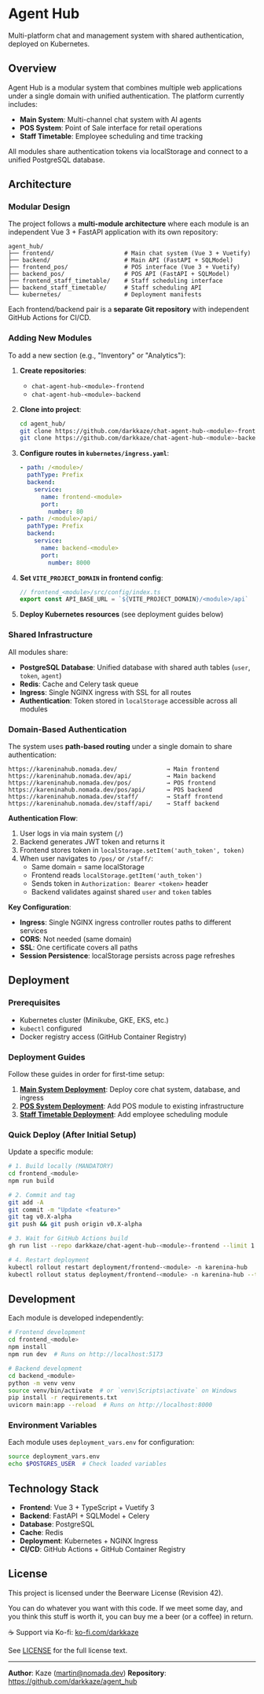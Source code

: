 # Agent Hub

Multi-platform chat and management system with shared authentication, deployed on Kubernetes.

## Overview

Agent Hub is a modular system that combines multiple web applications under a single domain with unified authentication. The platform currently includes:

- **Main System**: Multi-channel chat system with AI agents
- **POS System**: Point of Sale interface for retail operations
- **Staff Timetable**: Employee scheduling and time tracking

All modules share authentication tokens via localStorage and connect to a unified PostgreSQL database.

## Architecture

### Modular Design

The project follows a **multi-module architecture** where each module is an independent Vue 3 + FastAPI application with its own repository:

```
agent_hub/
├── frontend/                    # Main chat system (Vue 3 + Vuetify)
├── backend/                     # Main API (FastAPI + SQLModel)
├── frontend_pos/                # POS interface (Vue 3 + Vuetify)
├── backend_pos/                 # POS API (FastAPI + SQLModel)
├── frontend_staff_timetable/    # Staff scheduling interface
├── backend_staff_timetable/     # Staff scheduling API
└── kubernetes/                  # Deployment manifests
```

Each frontend/backend pair is a **separate Git repository** with independent GitHub Actions for CI/CD.

### Adding New Modules

To add a new section (e.g., "Inventory" or "Analytics"):

1. **Create repositories**:
   - `chat-agent-hub-<module>-frontend`
   - `chat-agent-hub-<module>-backend`

2. **Clone into project**:
   ```bash
   cd agent_hub/
   git clone https://github.com/darkkaze/chat-agent-hub-<module>-frontend.git frontend_<module>
   git clone https://github.com/darkkaze/chat-agent-hub-<module>-backend.git backend_<module>
   ```

3. **Configure routes in `kubernetes/ingress.yaml`**:
   ```yaml
   - path: /<module>/
     pathType: Prefix
     backend:
       service:
         name: frontend-<module>
         port:
           number: 80
   - path: /<module>/api/
     pathType: Prefix
     backend:
       service:
         name: backend-<module>
         port:
           number: 8000
   ```

4. **Set `VITE_PROJECT_DOMAIN` in frontend config**:
   ```typescript
   // frontend_<module>/src/config/index.ts
   export const API_BASE_URL = `${VITE_PROJECT_DOMAIN}/<module>/api`
   ```

5. **Deploy Kubernetes resources** (see deployment guides below)

### Shared Infrastructure

All modules share:

- **PostgreSQL Database**: Unified database with shared auth tables (`user`, `token`, `agent`)
- **Redis**: Cache and Celery task queue
- **Ingress**: Single NGINX ingress with SSL for all routes
- **Authentication**: Token stored in `localStorage` accessible across all modules

### Domain-Based Authentication

The system uses **path-based routing** under a single domain to share authentication:

```
https://kareninahub.nomada.dev/              → Main frontend
https://kareninahub.nomada.dev/api/          → Main backend
https://kareninahub.nomada.dev/pos/          → POS frontend
https://kareninahub.nomada.dev/pos/api/      → POS backend
https://kareninahub.nomada.dev/staff/        → Staff frontend
https://kareninahub.nomada.dev/staff/api/    → Staff backend
```

**Authentication Flow**:

1. User logs in via main system (`/`)
2. Backend generates JWT token and returns it
3. Frontend stores token in `localStorage.setItem('auth_token', token)`
4. When user navigates to `/pos/` or `/staff/`:
   - Same domain = same localStorage
   - Frontend reads `localStorage.getItem('auth_token')`
   - Sends token in `Authorization: Bearer <token>` header
   - Backend validates against shared `user` and `token` tables

**Key Configuration**:

- **Ingress**: Single NGINX ingress controller routes paths to different services
- **CORS**: Not needed (same domain)
- **SSL**: One certificate covers all paths
- **Session Persistence**: localStorage persists across page refreshes

## Deployment

### Prerequisites

- Kubernetes cluster (Minikube, GKE, EKS, etc.)
- `kubectl` configured
- Docker registry access (GitHub Container Registry)

### Deployment Guides

Follow these guides in order for first-time setup:

1. **[Main System Deployment](AGENT_DEPLOY_KUBERNETES.md)**: Deploy core chat system, database, and ingress
2. **[POS System Deployment](AGENT_DEPLOY_POS_KUBERNETES.md)**: Add POS module to existing infrastructure
3. **[Staff Timetable Deployment](STAFF_TIMETABLE_DEPLOY.md)**: Add employee scheduling module

### Quick Deploy (After Initial Setup)

Update a specific module:

```bash
# 1. Build locally (MANDATORY)
cd frontend_<module>
npm run build

# 2. Commit and tag
git add -A
git commit -m "Update <feature>"
git tag v0.X-alpha
git push && git push origin v0.X-alpha

# 3. Wait for GitHub Actions build
gh run list --repo darkkaze/chat-agent-hub-<module>-frontend --limit 1

# 4. Restart deployment
kubectl rollout restart deployment/frontend-<module> -n karenina-hub
kubectl rollout status deployment/frontend-<module> -n karenina-hub --timeout=120s
```

## Development

Each module is developed independently:

```bash
# Frontend development
cd frontend_<module>
npm install
npm run dev  # Runs on http://localhost:5173

# Backend development
cd backend_<module>
python -m venv venv
source venv/bin/activate  # or `venv\Scripts\activate` on Windows
pip install -r requirements.txt
uvicorn main:app --reload  # Runs on http://localhost:8000
```

### Environment Variables

Each module uses `deployment_vars.env` for configuration:

```bash
source deployment_vars.env
echo $POSTGRES_USER  # Check loaded variables
```

## Technology Stack

- **Frontend**: Vue 3 + TypeScript + Vuetify 3
- **Backend**: FastAPI + SQLModel + Celery
- **Database**: PostgreSQL
- **Cache**: Redis
- **Deployment**: Kubernetes + NGINX Ingress
- **CI/CD**: GitHub Actions + GitHub Container Registry

## License

This project is licensed under the Beerware License (Revision 42).

You can do whatever you want with this code. If we meet some day, and you think this stuff is worth it, you can buy me a beer (or a coffee) in return.

☕ Support via Ko-fi: [ko-fi.com/darkkaze](https://ko-fi.com/darkkaze)

See [LICENSE](LICENSE) for the full license text.

---

**Author**: Kaze (martin@nomada.dev)
**Repository**: https://github.com/darkkaze/agent_hub
